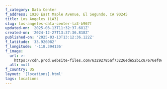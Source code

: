 ```yaml
---
f_category: Data Center
f_address: 1920 East Maple Avenue, El Segundo, CA 90245
title: Los Angeles (LA3)
slug: los-angeles-data-center-la3-b967f
updated-on: '2025-03-13T11:32:37.681Z'
created-on: '2024-12-27T13:37:36.818Z'
published-on: '2025-03-13T13:12:36.122Z'
f_latitude: '33.926082'
f_longitude: '-118.394136'
f_image:
  url: >-
    https://cdn.prod.website-files.com/63292785af73226ede52b1c8/676ef0ca2b3abcb8041af75e_676ee77cf18c0ab6daffa3d2_la-data-center.avif
  alt: null
f_country: US
layout: '[locations].html'
tags: locations
---
```



